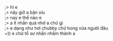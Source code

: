 ;> hi e<br>
;> nãy giờ a bận xíu<br>
;> nay e thế nào e<br>
;> a ít nhắn quá nhớ a chứ gì<br>
;> e dạng như hơi chubby chứ hong vừa người đâu<br>
=)) e chứ tổ sư nhắn nhầm thành a
